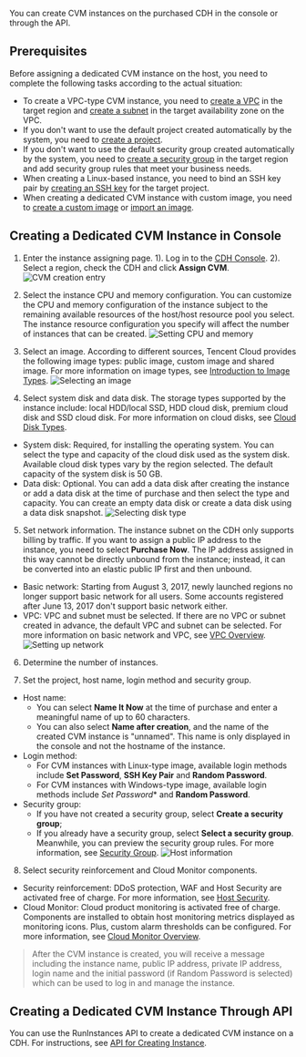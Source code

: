 You can create CVM instances on the purchased CDH in the console or through the API.

## Prerequisites
Before assigning a dedicated CVM instance on the host, you need to complete the following tasks according to the actual situation:
- To create a VPC-type CVM instance, you need to [create a VPC](https://cloud.tencent.com/document/product/215/8113) in the target region and [create a subnet](https://cloud.tencent.com/document/product/215/8114) in the target availability zone on the VPC.
- If you don't want to use the default project created automatically by the system, you need to [create a project](https://cloud.tencent.com/document/product/378/8192).
- If you don't want to use the default security group created automatically by the system, you need to [create a security group](https://cloud.tencent.com/document/product/213/12450) in the target region and add security group rules that meet your business needs.
- When creating a Linux-based instance, you need to bind an SSH key pair by [creating an SSH key](https://cloud.tencent.com/document/product/213/516) for the target project.
- When creating a dedicated CVM instance with custom image, you need to [create a custom image](https://cloud.tencent.com/document/product/213/4942) or [import an image](https://cloud.tencent.com/document/product/213/4945).

## Creating a Dedicated CVM Instance in Console

1. Enter the instance assigning page.
1). Log in to the [CDH Console](https://console.cloud.tencent.com/cvm/cdh).
2). Select a region, check the CDH and click **Assign CVM**.
![CVM creation entry](https://main.qcloudimg.com/raw/449fd0352f70f7b530ff0e3c5b8b667c.png)

2. Select the instance CPU and memory configuration.
You can customize the CPU and memory configuration of the instance subject to the remaining available resources of the host/host resource pool you select. The instance resource configuration you specify will affect the number of instances that can be created.
![Setting CPU and memory](https://main.qcloudimg.com/raw/19246bbf58a97cdc1d8f9dc025068983.png)

3. Select an image.
According to different sources, Tencent Cloud provides the following image types: public image, custom image and shared image. For more information on image types, see [Introduction to Image Types](https://cloud.tencent.com/document/product/213/4941).
![Selecting an image](https://main.qcloudimg.com/raw/687824b62a6647f17e9efce72bea0b4e.png)

4. Select system disk and data disk.
The storage types supported by the instance include: local HDD/local SSD, HDD cloud disk, premium cloud disk and SSD cloud disk.
For more information on cloud disks, see [Cloud Disk Types](https://cloud.tencent.com/document/product/362/2353).
 - System disk: Required, for installing the operating system. You can select the type and capacity of the cloud disk used as the system disk. Available cloud disk types vary by the region selected. The default capacity of the system disk is 50 GB.
 - Data disk: Optional. You can add a data disk after creating the instance or add a data disk at the time of purchase and then select the type and capacity. You can create an empty data disk or create a data disk using a data disk snapshot.
![Selecting disk type](https://main.qcloudimg.com/raw/d6624835fc0aed2a315ddee0641013b2.png)

5. Set network information.
The instance subnet on the CDH only supports billing by traffic. If you want to assign a public IP address to the instance, you need to select **Purchase Now**. The IP address assigned in this way cannot be directly unbound from the instance; instead, it can be converted into an elastic public IP first and then unbound.
 - Basic network: Starting from August 3, 2017, newly launched regions no longer support basic network for all users. Some accounts registered after June 13, 2017 don't support basic network either.
 - VPC: VPC and subnet must be selected. If there are no VPC or subnet created in advance, the default VPC and subnet can be selected. For more information on basic network and VPC, see [VPC Overview](https://cloud.tencent.com/document/product/215/535).
![Setting up network](https://main.qcloudimg.com/raw/044ed130ea9bbff02664ef0b3b0e0b53.png)

6. Determine the number of instances.

7. Set the project, host name, login method and security group.
 - Host name:
     - You can select **Name It Now** at the time of purchase and enter a meaningful name of up to 60 characters.
     - You can also select **Name after creation**, and the name of the created CVM instance is "unnamed". This name is only displayed in the console and not the hostname of the instance.
 - Login method:
     - For CVM instances with Linux-type image, available login methods include **Set Password**, **SSH Key Pair** and **Random Password**.
     - For CVM instances with Windows-type image, available login methods include *Set Password** and **Random Password**.
 - Security group:
     - If you have not created a security group, select **Create a security group**;
     - If you already have a security group, select **Select a security group**.
Meanwhile, you can preview the security group rules. For more information, see [Security Group](https://cloud.tencent.com/document/product/213/5221).
![Host information](https://main.qcloudimg.com/raw/20ba29ea87e44cd2d0d7cdde37737c69.png)

8. Select security reinforcement and Cloud Monitor components.
 - Security reinforcement: DDoS protection, WAF and Host Security are activated free of charge. For more information, see [Host Security](https://cloud.tencent.com/document/product/296/2221).
 - Cloud Monitor: Cloud product monitoring is activated free of charge. Components are installed to obtain host monitoring metrics displayed as monitoring icons. Plus, custom alarm thresholds can be configured. For more information, see [Cloud Monitor Overview](https://cloud.tencent.com/document/product/248/13466).

> After the CVM instance is created, you will receive a message including the instance name, public IP address, private IP address, login name and the initial password (if Random Password is selected) which can be used to log in and manage the instance.

## Creating a Dedicated CVM Instance Through API
You can use the RunInstances API to create a dedicated CVM instance on a CDH. For instructions, see [API for Creating Instance](https://cloud.tencent.com/document/api/213/15730).
